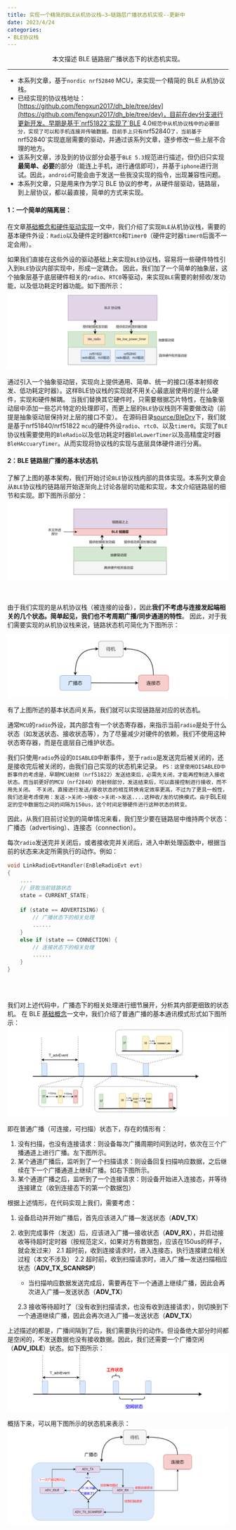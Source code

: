```yaml
---
title: 实现一个精简的BLE从机协议栈—3—链路层广播状态机实现--更新中
date: 2023/4/24
categories: 
- BLE协议栈
---
```


<center>
本文描述 BLE 链路层广播状态下的状态机实现。
</center>

<!--more-->

***


- 本系列文章，基于`nordic nrf52840` MCU，来实现一个精简的 BLE 从机协议栈。
- 已经实现的协议栈地址：[https://github.com/fengxun2017/dh_ble/tree/dev](https://github.com/fengxun2017/dh_ble/tree/dev)，目前在dev分支进行更新开发。早期是基于`nrf51822`实现了`BLE 4.0`规范中从机协议栈中的必要部分，实现了可以和手机连接并传输数据。目前手上只有`nrf52840`了，当前基于`nrf52840`实现底层需要的驱动，并通过该系列文章，逐步修改一些上层不合理的地方。
- 该系列文章，涉及到的协议部分会基于`BLE 5.3`规范进行描述，但仍旧只实现**最简单、必要**的部分（能连上手机，进行通信即可），并基于`iphone`进行测试。因此，`android`可能会由于发送一些我没实现的指令，出现兼容性问题。
- 本系列文章，只是用来作为学习 BLE 协议的参考，从硬件层驱动，链路层，到上层协议，都以最直接，简单的方式来实现。


#### 1：一个简单的隔离层：

在文章[基础概念和硬件驱动实现](https://fengxun2017.github.io/2023/03/25/BleStack-hardware-driver/)一文中，我们介绍了实现`BLE`从机协议栈，需要的基本硬件外设：`Radio`以及硬件定时器`RTC0`和`Timer0`（硬件定时器`timer0`后面不一定会用）。

如果我们直接在这些外设的驱动基础上来实现`BLE`协议栈，容易将一些硬件特性引入到`BLE`协议内部实现中，形成一定耦合。
因此，我们加了一个简单的抽象层，这个抽象层基于底层硬件相关的`radio`、`RTC0`等驱动，来实现`BLE`需要的射频收/发功能，以及低功耗定时器功能。如下图所示：
![](./BleStack-link-advertising/framework.png)

通过引入一个抽象驱动层，实现向上提供通用、简单、统一的接口(基本射频收发、低功耗定时器）。这样BLE协议栈的实现就不用关心最底层使用的是什么硬件，实现和硬件解耦。
当我们替换其它硬件时，只需要根据芯片特性，在抽象驱动层中添加一些芯片特定的处理即可，而更上层的`BLE`协议栈则不需要做改动（前提是抽象驱动层保持对上层的接口不变）。
在源码目录[source/BleDrv](https://github.com/fengxun2017/dh_ble/tree/dev/source/BleDrv)下，我们就是基于nrf51840/nrf51822 `mcu`的硬件外设`radio`、`rtc0`、以及`timer0`。实现了`BLE`协议栈需要使用的`BleRadio`以及低功耗定时器`BleLowerTimer`以及高精度定时器`BleHAccuaryTimer`。从而实现将协议栈的实现与底层具体硬件进行分离。


#### 2：BLE 链路层广播的基本状态机

了解了上图的基本架构，我们开始讨论`BLE`协议栈内部的具体实现。本系列文章会从`BLE`协议栈的链路层开始逐渐向上讨论各层的功能和实现，本文介绍链路层的细节和实现。即下图所示部分：
![](./BleStack-link-advertising/ble-link-layer.png)

<br>

由于我们实现的是从机协议栈（被连接的设备），因此**我们不考虑与连接发起端相关的几个状态。简单起见，我们也不考周期广播/同步通道的特性**。
因此，对于我们需要实现的从机协议栈来说，链路状态机可简化为下图所示：

![](./BleStack-link-advertising/base-state.png)

有了上图所述的基本状态间关系，我们就可以实现链路层对应的状态机。

通常`MCU`的`radio`外设，其内部含有一个状态寄存器，来指示当前`radio`是处于什么状态（如发送状态、接收状态等），为了尽量减少对硬件的依赖，我们不使用这种状态寄存器，而是在底层自己维护状态。

我们只使用`radio`外设的`DISABLED`中断事件，至于`radio`是发送完后被关闭的，还是接收完后被关闭的，由我们自己实现的状态机来记录。
`PS：这里使用DISABLED中断事件的考虑是，早期MCU射频（nrf51822）发送结束后，必需先关闭，才能再控制进入接收状态。而当前更好的MCU（nrf2840）的射频部分，发送结束后，可以直接控制进行接收，而不用先关闭。 不关闭，直接进行发送/接收状态的相互转换肯定效率更高，不过为了更具一般性，我们还是考虑使用：发送->关闭->接收->关闭->发送....这种收/发的切换模式。由于`BLE`规定的空中数据包之间的间隔为150us，这个时间足够硬件进行这种状态的转变。`

因此，从我们目前讨论到的简单情况来看，我们至少要在链路层中维持两个状态：广播态（advertising）、连接态（connection）。

每次`radio`发送完并关闭后，或者接收完并关闭后，进入中断处理函数中，根据当前的状态来决定所需执行的动作。例如：
```c
void LinkRadioEvtHandler(EnBleRadioEvt evt)
{
    ....
    // 获取当前链路状态
	state = CURRENT_STATE;	

    if (state == ADVERTISING) {
        // 广播状态下的相关处理
        ......
    }
    else if (state == CONNECTION) {
        // 连接状态下的相关处理
        ......
    }
}
```
<br>
</br>

我们对上述代码中，广播态下的相关处理进行细节展开，分析其内部更细致的状态机。
在 BLE [基础概念](https://fengxun2017.github.io/2023/03/25/BleStack-hardware-driver/)一文中，我们介绍了普通广播的基本通讯模式形式如下图所示：
![](./BleStack-link-advertising/ble-adv.png)


即在普通广播（可连接，可扫描）状态下，存在的情形有：
 1. 没有扫描，也没有连接请求：则设备每次广播周期时间到达时，依次在三个广播通道上进行广播。左下图所示。
 2. 某个通道广播后，监听到了一个扫描请求：则设备回复扫描响应数据，之后继续在下一个广播通道上继续广播。如右下图所示。
 3. 某个通道广播之后，监听到了一个连接请求：则设备开始进入连接态，并等待连接建立（收到连接态下的第一个数据包）


根据上述情形，在代码实现上我们，需要考虑：
 1. 设备启动并开始广播后，首先应该进入广播—发送状态（**ADV_TX**）
 2. 收到完成事件（发送）后，应该进入广播—接收状态（**ADV_RX**），并启动接收等待超时定时器（按规范定义，如果对方有数据包，应该在150us的样子，就会发过来）
   2.1 超时前，收到连接请求时，进入连接态，执行连接建立相关过程（本文不涉及）
   2.2 超时前，收到扫描请求时，进入广播—发送扫描相应状态（**ADV_TX_SCANRSP**）
    - 当扫描响应数据发送完成后，需要再在下一个通道上继续广播，因此会再次进入广播—发送状态（**ADV_TX**）
     
    2.3 接收等待超时了（没有收到扫描请求，也没有收到连接请求），则切换到下一个通道继续广播，因此会再次进入广播—发送状态（**ADV_TX**）

上述描述的都是，广播间隔到了后，我们需要执行的动作。但设备绝大部分时间都是空闲的，不发送数据也没有接收数据。因此，我们还需要一个广播空闲（**ADV_IDLE**）状态。如下图所示：
![](./BleStack-link-advertising/adv_idle.png)


概括下来，可以用下图所示的状态机来表示：
![](./BleStack-link-advertising/adv-states.png)


